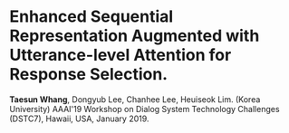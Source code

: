 # Enhanced Sequential Representation Augmented with Utterance-level Attention for Response Selection.
<b>Taesun Whang</b>, Dongyub Lee, Chanhee Lee, Heuiseok Lim. (Korea University)
AAAI'19 Workshop on Dialog System Technology Challenges (DSTC7), Hawaii, USA, January 2019.<br></li></ul>

